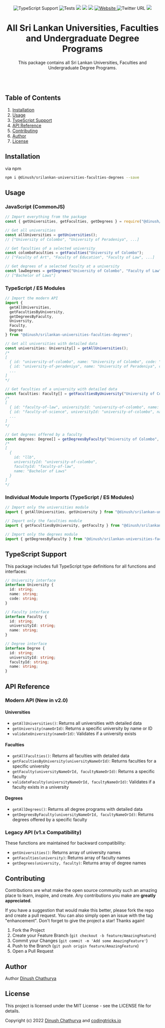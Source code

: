 <p align="center">
<img src="https://img.shields.io/badge/typescript-supported-blue" alt="TypeScript Support" />
<img src="https://img.shields.io/badge/tests-passing-brightgreen" alt="Tests">
<img src="https://img.shields.io/badge/downloads-1k%2Fmonth-brightgreen">
<img src="https://img.shields.io/badge/rating-★★★★☆-brightgreen">
<img src="https://img.shields.io/badge/uptime-100%25-brightgreen">
<a href="https://dinushchathurya.github.io/">
<img alt="Website" src="https://img.shields.io/website?down_message=red&style=plastic&up_message=online&url=https%3A%2F%2Fdinushchathurya.github.io%2F">
</a>
<img alt="Twitter URL" src="https://img.shields.io/twitter/url?style=social&url=https%3A%2F%2Ftwitter.com%2FDinushChathurya">
<img src="https://img.shields.io/badge/made%20with%20love-by%20srilanka-orange">
</p>

<h1 align="center">All Sri Lankan Universities, Faculties and Undergraduate Degree Programs</h1>
  <p align="center">
    This package contains all Sri Lankan Universities, Faculties and Undergraduate Degree Programs.
  </p><br><br>
</div>

## Table of Contents
<ol>
    <li><a href="#installation">Installation</a></li>
    <li><a href="#usage">Usage</a></li>
    <li><a href="#typescript-support">TypeScript Support</a></li>
    <li><a href="#api-reference">API Reference</a></li>
    <li><a href="#contributing">Contributing</a></li>
    <li><a href="#author">Author</a></li>
    <li><a href="#license">License</a></li>
</ol>

## Installation

via npm

```bash
npm i @dinush/srilankan-universities-faculties-degrees --save
```

## Usage 

### JavaScript (CommonJS)

```javascript
// Import everything from the package
const { getUniversities, getFaculties, getDegrees } = require("@dinush/srilankan-universities-faculties-degrees");

// Get all universities
const allUniversities = getUniversities();
// ["University of Colombo", "University of Peradeniya", ...]

// Get faculties of a selected university
const colomboFaculties = getFaculties("University of Colombo");
// ["Faculty of Art", "Faculty of Education", "Faculty of Law", ...]

// Get degrees of a selected faculty at a university
const lawDegrees = getDegrees("University of Colombo", "Faculty of Law");
// ["Bachelor of Laws"]
```

### TypeScript / ES Modules

```typescript
// Import the modern API
import {
  getAllUniversities,
  getFacultiesByUniversity,
  getDegreesByFaculty,
  University,
  Faculty,
  Degree
} from "@dinush/srilankan-universities-faculties-degrees";

// Get all universities with detailed data
const universities: University[] = getAllUniversities();
/*
[
  { id: "university-of-colombo", name: "University of Colombo", code: "UOC" },
  { id: "university-of-peradeniya", name: "University of Peradeniya", code: "UOP" },
  ...
]
*/

// Get faculties of a university with detailed data
const faculties: Faculty[] = getFacultiesByUniversity("University of Colombo");
/*
[
  { id: "faculty-of-law", universityId: "university-of-colombo", name: "Faculty of Law" },
  { id: "faculty-of-science", universityId: "university-of-colombo", name: "Faculty of Science" },
  ...
]
*/

// Get degrees offered by a faculty
const degrees: Degree[] = getDegreesByFaculty("University of Colombo", "Faculty of Law");
/*
[
  {
    id: "llb",
    universityId: "university-of-colombo",
    facultyId: "faculty-of-law",
    name: "Bachelor of Laws"
  }
]
*/
```

### Individual Module Imports (TypeScript / ES Modules)

```typescript
// Import only the universities module
import { getAllUniversities, getUniversity } from "@dinush/srilankan-universities-faculties-degrees/universities";

// Import only the faculties module
import { getFacultiesByUniversity, getFaculty } from "@dinush/srilankan-universities-faculties-degrees/faculties";

// Import only the degrees module
import { getDegreesByFaculty } from "@dinush/srilankan-universities-faculties-degrees/degrees";
```

## TypeScript Support

This package includes full TypeScript type definitions for all functions and interfaces:

```typescript
// University interface
interface University {
  id: string;
  name: string;
  code: string;
}

// Faculty interface 
interface Faculty {
  id: string;
  universityId: string;
  name: string;
}

// Degree interface
interface Degree {
  id: string;
  universityId: string;
  facultyId: string;
  name: string;
}
```

## API Reference

### Modern API (New in v2.0)

#### Universities

- `getAllUniversities()`: Returns all universities with detailed data
- `getUniversity(nameOrId)`: Returns a specific university by name or ID
- `validateUniversity(nameOrId)`: Validates if a university exists

#### Faculties

- `getAllFaculties()`: Returns all faculties with detailed data
- `getFacultiesByUniversity(universityNameOrId)`: Returns faculties for a specific university
- `getFaculty(universityNameOrId, facultyNameOrId)`: Returns a specific faculty 
- `validateFaculty(universityNameOrId, facultyNameOrId)`: Validates if a faculty exists in a university

#### Degrees

- `getAllDegrees()`: Returns all degree programs with detailed data
- `getDegreesByFaculty(universityNameOrId, facultyNameOrId)`: Returns degrees offered by a specific faculty

### Legacy API (v1.x Compatibility)

These functions are maintained for backward compatibility:

- `getUniversities()`: Returns array of university names
- `getFaculties(university)`: Returns array of faculty names
- `getDegrees(university, faculty)`: Returns array of degree names

## Contributing

Contributions are what make the open source community such an amazing place to learn, inspire, and create. Any contributions you make are **greatly appreciated**.

If you have a suggestion that would make this better, please fork the repo and create a pull request. You can also simply open an issue with the tag "enhancement".
Don't forget to give the project a star! Thanks again!

1. Fork the Project
2. Create your Feature Branch (`git checkout -b feature/AmazingFeature`)
3. Commit your Changes (`git commit -m 'Add some AmazingFeature'`)
4. Push to the Branch (`git push origin feature/AmazingFeature`)
5. Open a Pull Request

## Author 

Author [Dinush Chathurya](https://dinushchathurya.github.io/)

## License

This project is licensed under the MIT License - see the LICENSE file for details.

Copyright (c) 2022 [Dinush Chathurya](https://dinushchathurya.github.io/) and [codingtricks.io](https://codingtricks.io/)